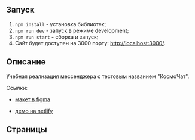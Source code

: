 ## Запуск

1. `npm install` - установка библиотек;
2. `npm run dev` - запуск в режиме development;
3. `npm run start` - сборка и запуск;
4. Сайт будет доступен на 3000 порту: [http://localhost:3000/](http://localhost:3000/).

## Описание

Учебная реализация мессенджера с тестовым названием "КосмоЧат".

Ссылки:

- [макет в figma](https://www.figma.com/design/ZkOsYu2Gbb7GBlA3bgT0qc/yandex-messenger?node-id=0-1&p=f&t=igKLHJr6eeGZL5C7-0)

- [демо на netlify](https://cosmochat120461.netlify.app/)

## Страницы


